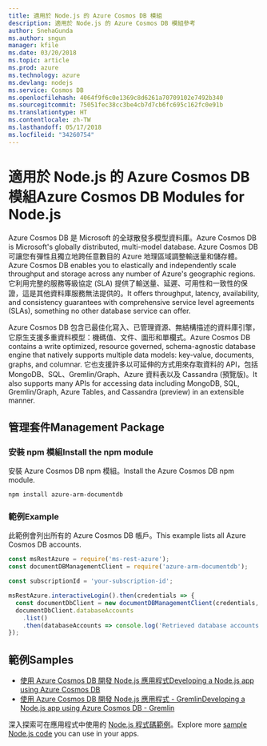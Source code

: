 ```yaml
---
title: 適用於 Node.js 的 Azure Cosmos DB 模組
description: 適用於 Node.js 的 Azure Cosmos DB 模組參考
author: SnehaGunda
ms.author: sngun
manager: kfile
ms.date: 03/20/2018
ms.topic: article
ms.prod: azure
ms.technology: azure
ms.devlang: nodejs
ms.service: Cosmos DB
ms.openlocfilehash: 4064f9f6c0e1369c8d6261a70709102e7492b340
ms.sourcegitcommit: 75051fec38cc3be4cb7d7cb6fc695c162fc0e91b
ms.translationtype: HT
ms.contentlocale: zh-TW
ms.lasthandoff: 05/17/2018
ms.locfileid: "34260754"
---
```

# <a name="azure-cosmos-db-modules-for-nodejs"></a><span data-ttu-id="bfa83-103">適用於 Node.js 的 Azure Cosmos DB 模組</span><span class="sxs-lookup"><span data-stu-id="bfa83-103">Azure Cosmos DB Modules for Node.js</span></span>

<span data-ttu-id="bfa83-104">Azure Cosmos DB 是 Microsoft 的全球散發多模型資料庫。</span><span class="sxs-lookup"><span data-stu-id="bfa83-104">Azure Cosmos DB is Microsoft's globally distributed, multi-model database.</span></span> <span data-ttu-id="bfa83-105">Azure Cosmos DB 可讓您有彈性且獨立地跨任意數目的 Azure 地理區域調整輸送量和儲存體。</span><span class="sxs-lookup"><span data-stu-id="bfa83-105">Azure Cosmos DB enables you to elastically and independently scale throughput and storage across any number of Azure's geographic regions.</span></span> <span data-ttu-id="bfa83-106">它利用完整的服務等級協定 (SLA) 提供了輸送量、延遲、可用性和一致性的保證，這是其他資料庫服務無法提供的。</span><span class="sxs-lookup"><span data-stu-id="bfa83-106">It offers throughput, latency, availability, and consistency guarantees with comprehensive service level agreements (SLAs), something no other database service can offer.</span></span>

<span data-ttu-id="bfa83-107">Azure Cosmos DB 包含已最佳化寫入、已管理資源、無結構描述的資料庫引擎，它原生支援多重資料模型：機碼值、文件、圖形和單欄式。</span><span class="sxs-lookup"><span data-stu-id="bfa83-107">Azure Cosmos DB contains a write optimized, resource governed, schema-agnostic database engine that natively supports multiple data models: key-value, documents, graphs, and columnar.</span></span> <span data-ttu-id="bfa83-108">它也支援許多以可延伸的方式用來存取資料的 API，包括 MongoDB、SQL、Gremlin/Graph、Azure 資料表以及 Cassandra (預覽版)。</span><span class="sxs-lookup"><span data-stu-id="bfa83-108">It also supports many APIs for accessing data including MongoDB, SQL, Gremlin/Graph, Azure Tables, and Cassandra (preview) in an extensible manner.</span></span>

## <a name="management-package"></a><span data-ttu-id="bfa83-109">管理套件</span><span class="sxs-lookup"><span data-stu-id="bfa83-109">Management Package</span></span>

### <a name="install-the-npm-module"></a><span data-ttu-id="bfa83-110">安裝 npm 模組</span><span class="sxs-lookup"><span data-stu-id="bfa83-110">Install the npm module</span></span> 

<span data-ttu-id="bfa83-111">安裝 Azure Cosmos DB npm 模組。</span><span class="sxs-lookup"><span data-stu-id="bfa83-111">Install the Azure Cosmos DB npm module.</span></span>

```bash
npm install azure-arm-documentdb
```

### <a name="example"></a><span data-ttu-id="bfa83-112">範例</span><span class="sxs-lookup"><span data-stu-id="bfa83-112">Example</span></span>

<span data-ttu-id="bfa83-113">此範例會列出所有的 Azure Cosmos DB 帳戶。</span><span class="sxs-lookup"><span data-stu-id="bfa83-113">This example lists all Azure Cosmos DB accounts.</span></span>

```javascript
const msRestAzure = require('ms-rest-azure');
const documentDBManagementClient = require('azure-arm-documentdb');

const subscriptionId = 'your-subscription-id';

msRestAzure.interactiveLogin().then(credentials => {
  const documentDbClient = new documentDBManagementClient(credentials, subscriptionId);
  documentDbClient.databaseAccounts
    .list()
    .then(databaseAccounts => console.log('Retrieved database accounts: ', databaseAccounts));
});
```

## <a name="samples"></a><span data-ttu-id="bfa83-114">範例</span><span class="sxs-lookup"><span data-stu-id="bfa83-114">Samples</span></span>

* [<span data-ttu-id="bfa83-115">使用 Azure Cosmos DB 開發 Node.js 應用程式</span><span class="sxs-lookup"><span data-stu-id="bfa83-115">Developing a Node.js app using Azure Cosmos DB</span></span>](https://azure.microsoft.com/resources/samples/azure-cosmos-db-documentdb-nodejs-getting-started/)
* [<span data-ttu-id="bfa83-116">使用 Azure Cosmos DB 開發 Node.js 應用程式 - Gremlin</span><span class="sxs-lookup"><span data-stu-id="bfa83-116">Developing a Node.js app using Azure Cosmos DB - Gremlin</span></span>](https://azure.microsoft.com/resources/samples/azure-cosmos-db-graph-nodejs-getting-started/)

<span data-ttu-id="bfa83-117">深入探索可在應用程式中使用的 [Node.js 程式碼範例](https://azure.microsoft.com/resources/samples/?platform=nodejs)。</span><span class="sxs-lookup"><span data-stu-id="bfa83-117">Explore more [sample Node.js code](https://azure.microsoft.com/resources/samples/?platform=nodejs) you can use in your apps.</span></span>
